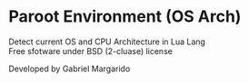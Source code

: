 # Paroot Environment (OS Arch)
Detect current OS and CPU Architecture in Lua Lang  
Free sfotware under BSD (2-cluase) license  
  
Developed by Gabriel Margarido
